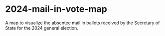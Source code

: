 # 2024-mail-in-vote-map
A map to visualize the absentee mail in ballots received by the Secretary of State for the 2024 general election.
